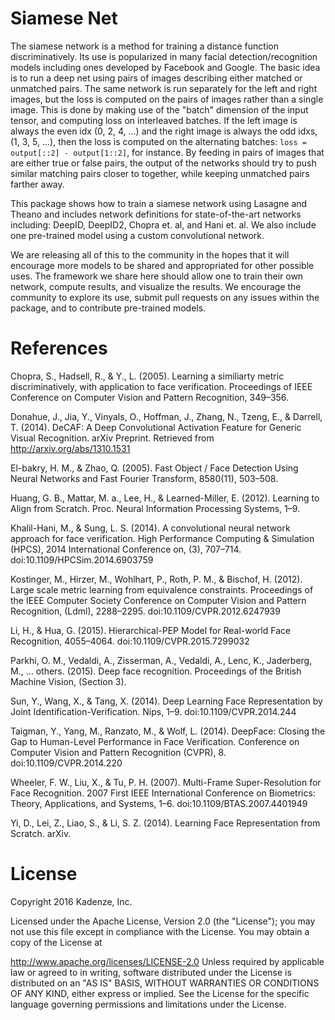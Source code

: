 # Siamese Net

The siamese network is a method for training a distance function discriminatively.  Its use is popularized in many facial detection/recognition models including ones developed by Facebook and Google.  The basic idea is to run a deep net using pairs of images describing either matched or unmatched pairs.  The same network is run separately for the left and right images, but the loss is computed on the pairs of images rather than a single image.  This is done by making use of the "batch" dimension of the input tensor, and computing loss on interleaved batches.  If the left image is always the even idx (0, 2, 4, ...) and the right image is always the odd idxs, (1, 3, 5, ...), then the loss is computed on the alternating batches: `loss = output[::2] - output[1::2]`, for instance.  By feeding in pairs of images that are either true or false pairs, the output of the networks should try to push similar matching pairs closer to together, while keeping unmatched pairs farther away.

This package shows how to train a siamese network using Lasagne and Theano and includes network definitions for state-of-the-art networks including: DeepID, DeepID2, Chopra et. al, and Hani et. al.  We also include one pre-trained model using a custom convolutional network.

We are releasing all of this to the community in the hopes that it will encourage more models to be shared and appropriated for other possible uses.  The framework we share here should allow one to train their own network, compute results, and visualize the results.  We encourage the community to explore its use, submit pull requests on any issues within the package, and to contribute pre-trained models.

# References

Chopra, S., Hadsell, R., & Y., L. (2005). Learning a similiarty metric discriminatively, with application to face verification. Proceedings of IEEE Conference on Computer Vision and Pattern Recognition, 349–356.

Donahue, J., Jia, Y., Vinyals, O., Hoffman, J., Zhang, N., Tzeng, E., & Darrell, T. (2014). DeCAF: A Deep Convolutional Activation Feature for Generic Visual Recognition. arXiv Preprint. Retrieved from http://arxiv.org/abs/1310.1531

El-bakry, H. M., & Zhao, Q. (2005). Fast Object / Face Detection Using Neural Networks and Fast Fourier Transform, 8580(11), 503–508.

Huang, G. B., Mattar, M. a., Lee, H., & Learned-Miller, E. (2012). Learning to Align from Scratch. Proc. Neural Information Processing Systems, 1–9.

Khalil-Hani, M., & Sung, L. S. (2014). A convolutional neural network approach for face verification. High Performance Computing & Simulation (HPCS), 2014 International Conference on, (3), 707–714. doi:10.1109/HPCSim.2014.6903759

Kostinger, M., Hirzer, M., Wohlhart, P., Roth, P. M., & Bischof, H. (2012). Large scale metric learning from equivalence constraints. Proceedings of the IEEE Computer Society Conference on Computer Vision and Pattern Recognition, (Ldml), 2288–2295. doi:10.1109/CVPR.2012.6247939

Li, H., & Hua, G. (2015). Hierarchical-PEP Model for Real-world Face Recognition, 4055–4064. doi:10.1109/CVPR.2015.7299032

Parkhi, O. M., Vedaldi, A., Zisserman, A., Vedaldi, A., Lenc, K., Jaderberg, M., … others. (2015). Deep face recognition. Proceedings of the British Machine Vision, (Section 3).

Sun, Y., Wang, X., & Tang, X. (2014). Deep Learning Face Representation by Joint Identification-Verification. Nips, 1–9. doi:10.1109/CVPR.2014.244

Taigman, Y., Yang, M., Ranzato, M., & Wolf, L. (2014). DeepFace: Closing the Gap to Human-Level Performance in Face Verification. Conference on Computer Vision and Pattern Recognition (CVPR), 8. doi:10.1109/CVPR.2014.220

Wheeler, F. W., Liu, X., & Tu, P. H. (2007). Multi-Frame Super-Resolution for Face Recognition. 2007 First IEEE International Conference on Biometrics: Theory, Applications, and Systems, 1–6. doi:10.1109/BTAS.2007.4401949

Yi, D., Lei, Z., Liao, S., & Li, S. Z. (2014). Learning Face Representation from Scratch. arXiv.

# License

Copyright 2016 Kadenze, Inc.

Licensed under the Apache License, Version 2.0 (the "License"); you may not use this file except in compliance with the License. You may obtain a copy of the License at

http://www.apache.org/licenses/LICENSE-2.0
Unless required by applicable law or agreed to in writing, software distributed under the License is distributed on an "AS IS" BASIS, WITHOUT WARRANTIES OR CONDITIONS OF ANY KIND, either express or implied. See the License for the specific language governing permissions and limitations under the License.